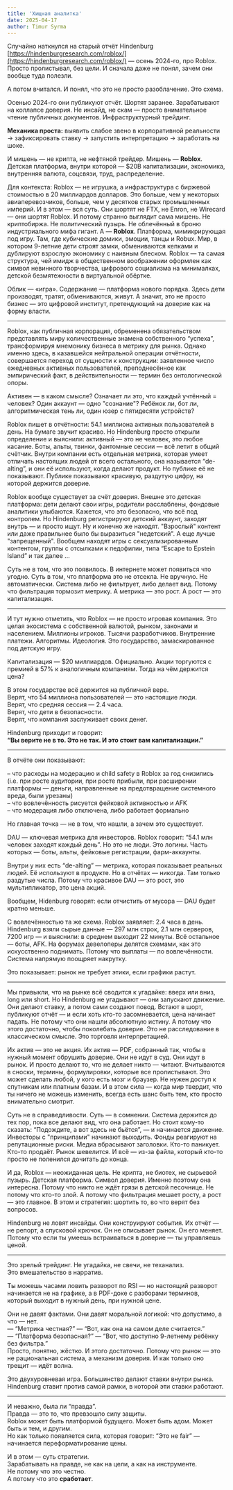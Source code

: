 ```yaml
---
title: 'Хищная аналитка'
date: 2025-04-17
author: Timur Syrma 
---
```


Случайно наткнулся на старый отчёт Hindenburg [https://hindenburgresearch.com/roblox/](https://hindenburgresearch.com/roblox/) — осень 2024-го, про Roblox. Просто пролистывал, без цели. И сначала даже не понял, зачем они вообще туда полезли.

А потом вчитался. И понял, что это не просто разоблачение. Это схема.

Осенью 2024-го они публикуют отчёт. Шортят заранее. Зарабатывают на коллапсе доверия. Не инсайд, не скам — просто внимательное чтение публичных документов. Инфраструктурный трейдинг.

**Механика проста:** выявить слабое звено в корпоративной реальности → зафиксировать ставку → запустить интерпретацию → заработать на шоке.

И мишень — не крипта, не нефтяной трейдер. Мишень — **Roblox**. Детская платформа, внутри которой — $20B капитализации, экономика, внутренняя валюта, соцсвязи, труд, распределение.

Для контекста: Roblox — не игрушка, а инфраструктура с биржевой стоимостью в 20 миллиардов долларов. Это больше, чем у некоторых авиаперевозчиков, больше, чем у десятков старых промышленных империй. И в этом — вся суть. Они шортят не FTX, не Enron, не Wirecard — они шортят Roblox. И потому странно выглядит сама мишень. Не криптобиржа. Не политический пузырь. Не облечённый в броню индустриального мифа гигант. А — **Roblox**. Платформа, мимикрирующая под игру. Там, где кубические домики, эмоции, танцы и Robux. Мир, в котором 9-летние дети строят замки, обмениваются кепками и дублируют взрослую экономику с наивным блеском. Roblox — та самая структура, чей имидж в общественном воображении оформлен как символ невинного творчества, цифрового социализма на минималках, детской безмятежности в виртуальной обёртке.

Облик — «игра». Содержание — платформа нового порядка. Здесь дети производят, тратят, обмениваются, живут. А значит, это не просто бизнес — это цифровой институт, претендующий на доверие как на форму власти.

---

Roblox, как публичная корпорация, обременена обязательством представлять миру количественные знамена собственного “успеха”, трансформируя мнемонику бизнеса в метрику для рынка. Однако именно здесь, в казавшейся нейтральной операции отчётности, совершается переход от сущности к конструкции: заявленное число ежедневных активных пользователей, преподнесённое как эмпирический факт, в действительности — термин без онтологической опоры.

Активен — в каком смысле?
Означает ли это, что каждый учтённый = человек?
Один аккаунт — одно "сознание"?
Ребёнок ли, бот ли, алгоритмическая тень ли, один юзер с пятидесяти устройств?

Roblox пишет в отчётности: 54.1 миллиона активных пользователей в день. На бумаге звучит красиво. Но Hindenburg просто открыли определение и выяснили: активный — это не человек, это любое касание. Боты, альты, твинки, фантомные сессии — всё летит в общий счётчик. Внутри компании есть отдельная метрика, которая умеет отличать настоящих людей от всего остального, она называется “de-alting”, и они её используют, когда делают продукт. Но публике её не показывают. Публике показывают красивую, раздутую цифру, на которой держится доверие.

Roblox вообще существует за счёт доверия. Внешне это детская платформа: дети делают свои игры, родители расслаблены, фондовые аналитики улыбаются. Кажется, что это безопасно, что всё под контролем. Но Hindenburg регистрируют детский аккаунт, заходят внутрь — и просто ищут. Ну и конечно же находят. "Взрослый" контент или даже правильнее было бы выразиться "недетский". А еще лучше "запрещенный". Вообщем находят игры с сексуализированным контентом, группы с отсылками к педофилии, типа “Escape to Epstein Island” и так далее ...

Суть не в том, что это появилось. В интернете может появиться что угодно. Суть в том, что платформа это не отсекла. Не вручную. Не автоматически. Система либо не фильтрует, либо делает вид. Потому что фильтрация тормозит метрику. А метрика — это рост. А рост — это капитализация.

---

И тут нужно отметить, что Roblox — не просто игровая компания. Это целая экосистема с собственной валютой, рынком, законами и населением. Миллионы игроков. Тысячи разработчиков. Внутренние платежи. Алгоритмы. Идеология. Это государство, замаскированное под детскую игру.

Капитализация — $20 миллиардов. Официально. Акции торгуются с премией в 57% к аналогичным компаниям. Тогда на чём держится цена?

В этом государстве всё держится на публичной вере.  
Верят, что 54 миллиона пользователей — это настоящие люди.  
Верят, что средняя сессия — 2.4 часа.  
Верят, что дети в безопасности.  
Верят, что компания заслуживает своих денег.

Hindenburg приходит и говорит:  
**“Вы верите не в то. Это не так. И это стоит вам капитализации.”**

---

В отчёте они показывают:

– что расходы на модерацию и child safety в Roblox за год снизились (i.e. при росте аудитории, при росте прибыли, при расширении платформы — деньги, направленные на предотвращение системного вреда, были урезаны)  
– что вовлечённость рисуется фейковой активностью и AFK  
– что модерация либо отключена, либо работает формально  

Но главная точка — не в том, что нашли, а зачем это существует.

DAU — ключевая метрика для инвесторов. Roblox говорит: “54.1 млн человек заходят каждый день”. Но это не люди. Это логины. Часть которых — боты, альты, фейковые регистрации, фарм-аккаунты.

Внутри у них есть “de-alting” — метрика, которая показывает реальных людей. Её используют в продукте. Но в отчётах — никогда. Там только раздутые числа. Потому что красивое DAU — это рост, это мультипликатор, это цена акций.

Вообщем, Hidenburg говорят: если отчистить от мусора — DAU будет кратно меньше.

С вовлечённостью та же схема. Roblox заявляет: 2.4 часа в день.
Hindenburg взяли сырые данные — 297 млн строк, 2.1 млн серверов, 7200 игр — и выяснили: в среднем выходит 22 минуты. Всё остальное — боты, AFK. На форумах девелоперы делятся схемами, как это искусственно поднимать. Потому что выплаты — по вовлечённости. Система напрямую поощряет накрутку.

Это показывает: рынок не требует этики, если графики растут.

---

Мы привыкли, что на рынке всё сводится к угадайке: вверх или вниз, long или short. Но Hindenburg не угадывают — они запускают движение. Они делают ставку, а потом сами создают повод. Встают в шорт, публикуют отчёт — и если хоть кто-то засомневается, цена начинает падать. Не потому что они нашли абсолютную истину. А потому что этого достаточно, чтобы поколебать доверие. Это не расследование в классическом смысле. Это торговля интерпретацией.

Их актив — это не акция. Их актив — PDF, собранный так, чтобы в нужный момент обрушить доверие. Они не идут в суд. Они идут в рынок. И просто делают то, что не делает никто — читают. Вчитываются в сноски, термины, формулировки, которые все пролистывают. Это может сделать любой, у кого есть мозг и браузер. Не нужен доступ к спутникам или платным базам. И в этом сила — когда мир твердит, что ты ничего не можешь изменить, всегда есть шанс быть тем, кто просто внимательно смотрит.

Суть не в справедливости. Суть — в сомнении. Система держится до тех пор, пока все делают вид, что она работает. Но стоит кому-то сказать: “Подождите, а вот здесь не бьётся”, — и начинается движение. Инвесторы с "принципами" начинают выходить. Фонды реагируют на репутационные риски. Медиа вбрасывают заголовки. Кто-то паникует. Кто-то продаёт. Рынок шевелится. И всё — из-за файла, который кто-то просто не поленился дочитать до конца.

И да, Roblox — неожиданная цель. Не крипта, не биотех, не сырьевой пузырь. Детская платформа. Символ доверия. Именно поэтому она интересна. Потому что никто не ждёт грязи в детской песочнице. Не потому что кто-то злой. А потому что фильтрация мешает росту, а рост — это главное. В этом и стратегия: шортить то, во что верят без вопросов.

Hindenburg не ловят инсайды. Они конструируют события. Их отчёт — не репорт, а спусковой крючок. Он не описывает рынок. Он его меняет. Потому что если ты умеешь встраиваться в доверие — ты управляешь ценой.

---

Это зрелый трейдинг. Не угадайка, не свечи, не теханализ.  
Это вмешательство в нарратив.  

Ты можешь часами ловить разворот по RSI — но настоящий разворот начинается не на графике, а в PDF-доке с разборами терминов, который выходит в нужный день, при нужной цене.  

Они не давят фактами. Они давят моральной логикой: что допустимо, а что — нет.  
— “Метрика честная?” — “Вот, как она на самом деле считается.”  
— “Платформа безопасная?” — “Вот, что доступно 9-летнему ребёнку без фильтра.”  
Просто, понятно, жёстко. И этого достаточно. Потому что рынок — это не рациональная система, а механизм доверия. И как только оно трещит — идёт волна.  

Это двухуровневая игра. Большинство делают ставки внутри рынка.  
Hindenburg ставит против самой рамки, в которой эти ставки работают.  

---

И неважно, была ли “правда”.  
Правда — это то, что превзошло силу защиты.  
Roblox может быть платформой будущего. Может быть адом. Может быть и тем, и другим.  
Но как только появляется сила, которая говорит: “Это не fair” —  
начинается переформатирование цены.

И в этом — суть стратегии.  
Зарабатывать на правде, не как на цели, а как на инструменте.  
Не потому что это честно.  
А потому что это **сработает**.
